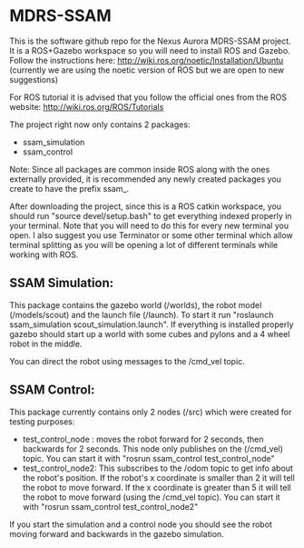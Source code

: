 # MDRS-SSAM

This is the software github repo for the Nexus Aurora MDRS-SSAM project.
It is a ROS+Gazebo workspace so you will need to install ROS and Gazebo.
Follow the instructions here:
http://wiki.ros.org/noetic/Installation/Ubuntu
(currently we are using the noetic version of ROS but we are open to new suggestions)

For ROS tutorial it is advised that you follow the official ones from the ROS website:
http://wiki.ros.org/ROS/Tutorials

The project right now only contains 2 packages:
* ssam_simulation
* ssam_control

Note: Since all packages are common inside ROS along with the ones externally provided, it is recommended any newly
created packages you create to have the prefix ssam_.

After downloading the project, since this is a ROS catkin workspace, you should run "source devel/setup.bash" to get 
everything indexed properly in your terminal. Note that you will need to do this for every new terminal you open.
I also suggest you use Terminator or some other terminal which allow terminal splitting as you will be opening a lot
of different terminals while working with ROS.

## SSAM Simulation:
This package contains the gazebo world (/worlds), the robot model (/models/scout) and the launch file (/launch).
To start it run "roslaunch ssam_simulation scout_simulation.launch". If everything is installed properly gazebo should
start up a world with some cubes and pylons and a 4 wheel robot in the middle.

You can direct the robot using messages to the /cmd_vel topic.

## SSAM Control:

This package currently contains only 2 nodes (/src) which were created for testing purposes:
* test_control_node : moves the robot forward for 2 seconds, then backwards for 2 seconds. This node only publishes on
the (/cmd_vel) topic. You can start it with "rosrun ssam_control test_control_node"
* test_control_node2: This subscribes to the /odom topic to get info about the robot's position. If the robot's x
coordinate is smaller than 2 it will tell the robot to move forward. If the x coordinate is greater than 5 it will tell
the robot to move forward (using the /cmd_vel topic). You can start it with "rosrun ssam_control test_control_node2"

If you start the simulation and a control node you should see the robot moving forward and backwards in the gazebo
simulation.
